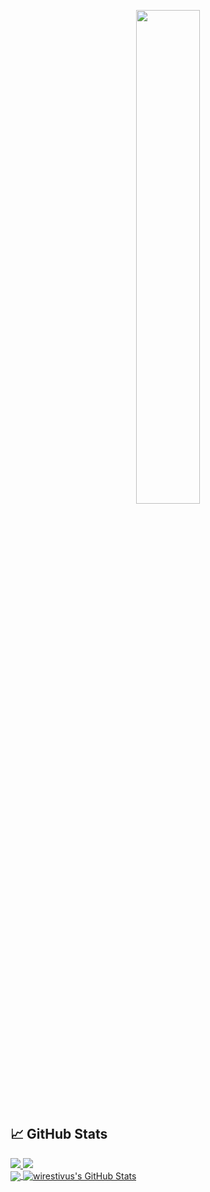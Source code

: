 <p align=center>
  <a href="https://discord.com/users/976979527110647848"><img src="https://lanyard-profile-readme.vercel.app/api/976979527110647848" width=45%></a>
</p>

## &#x1f4c8; GitHub Stats

<a href="https://github.com/xiaotox-devfr?tab=followers">
  <img src="https://img.shields.io/github/followers/wirestivus">
</a>

<a href="https://github.com/loTus04">
   <img src="https://komarev.com/ghpvc/?username=wirestivus">
</a>
</br>

<a href="https://github.com/llyxa05">
  <img align="center" src="https://github-readme-stats.vercel.app/api/top-langs/?username=wirestivus&title_color=fff&text_color=fff&icon_color=ffff00&bg_color=1a1c1f" />
</a>

<a href="https://github.com/loTus04">
  <img align="center" src="https://github-readme-stats.vercel.app/api?username=wirestivus&show_icons=true&line_height=27&count_private=true&title_color=fff&text_color=fff&icon_color=ffff00&bg_color=1a1c1f" alt="wirestivus's GitHub Stats" />
</a>
</br>
</br>
